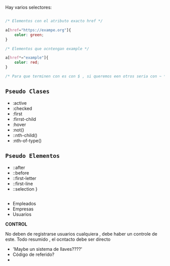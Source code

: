 
Hay varios selectores:


```CSS

/* Elementos con el atributo exacto href */

a[href="https://exampe.org"]{
	color: green;
}

/* Elementos que ocntengan example */

a[href*="example"]{
	color: red;
}

/* Para que terminen con es con $ , si queremos een otros seria con ~ */

```


## `Pseudo Clases`

* :active
* :checked
* :first
* :firrst-child
* :hover
* :not()
* ::nth-child()
* :nth-of-type()

## `Pseudo Elementos`


- ::after
- ::before
- ::first-letter
- ::first-line
- ::selection
}

##

- Empleados
- Empresas
- Usuarios

**CONTROL**

No deben de registrarse usuarios cualquiera , debe haber un controle de este. Todo resumido , el ocntacto debe ser directo

* 'Maybe un sistema de llaves????'
* Código de referido?
* 
